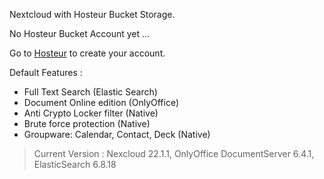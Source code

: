 Nextcloud with Hosteur Bucket Storage.

No Hosteur Bucket Account yet ...

Go to [Hosteur](https://www.hosteur.com/business/stockage/bucket) to create your account.

Default Features :
 - Full Text Search (Elastic Search)
 - Document Online edition (OnlyOffice)
 - Anti Crypto Locker filter (Native)
 - Brute force protection (Native)
 - Groupware: Calendar, Contact, Deck (Native)

>Current Version : Nexcloud 22.1.1, OnlyOffice DocumentServer 6.4.1, ElasticSearch 6.8.18